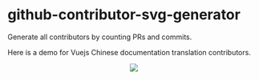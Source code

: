 # github-contributor-svg-generator

Generate all contributors by counting PRs and commits.

Here is a demo for Vuejs Chinese documentation translation contributors.

<p align="center">
  <img src="https://cdn.jsdelivr.net/gh/ShenQingchuan/github-contributor-svg-generator@latest/dist/vuejs-translations/docs-zh-cn.png" />
</p>
